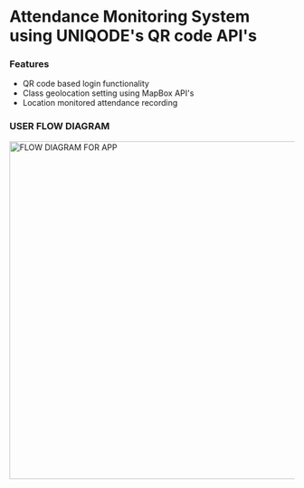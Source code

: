 <h1>Attendance Monitoring System using UNIQODE's QR code API's</h1>

<h3>Features</h3>
<ul>
  <li>QR code based login functionality</li>
  <li>Class geolocation setting using MapBox API's</li>
  <li>Location monitored attendance recording</li>
</ul>
<h3>USER FLOW DIAGRAM</h3>
<img width="598" alt="FLOW DIAGRAM FOR APP" src="https://github.com/gauravbansal-uniqode/attend_it--INTERN_PROJECT/assets/159014625/910da9ef-ba82-4584-8466-9b51a613bcc3">


